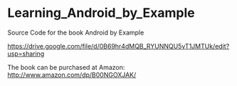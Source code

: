 Learning_Android_by_Example
===========================

Source Code for the book Android by Example

https://drive.google.com/file/d/0B69hr4dMQB_RYUNNQU5yT1JMTUk/edit?usp=sharing


The book can be purchased at Amazon:
http://www.amazon.com/dp/B00NGOXJAK/
